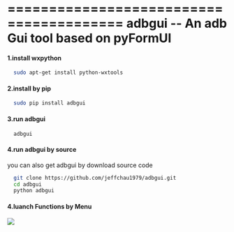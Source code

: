 ========================================
adbgui -- An adb Gui tool based on pyFormUI
========================================
#### 1.install wxpython
```bash
  sudo apt-get install python-wxtools
```
#### 2.install by pip
```bash
  sudo pip install adbgui
```

#### 3.run adbgui
```bash
  adbgui
```

#### 4.run adbgui by source

you can also get adbgui by download source code

```bash
  git clone https://github.com/jeffchau1979/adbgui.git
  cd adbgui
  python adbgui
```

#### 4.luanch Functions by Menu

 <img src="https://github.com/jeffchau1979/adbgui/blob/master/screenshot/adbgui.png">
